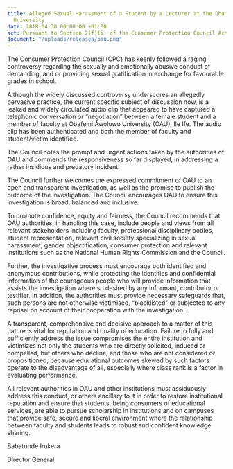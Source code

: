 ```yaml
---
title: Alleged Sexual Harassment of a Student by a Lecturer at the Obafemi Awolowo
  University
date: 2018-04-30 00:00:00 +01:00
act: Pursuant to Section 2(f)(i) of the Consumer Protection Council Act
document: "/uploads/releases/oau.png"
---
```


The Consumer Protection Council (CPC) has keenly followed a raging controversy regarding the sexually and emotionally abusive conduct of demanding, and or providing sexual gratification in exchange for favourable grades in school.

Although the widely discussed controversy underscores an allegedly pervasive practice, the current specific subject of discussion now, is a leaked and widely circulated audio clip that appeared to have captured a telephonic conversation or “negotiation” between a female student and a member of faculty at Obafemi Awolowo University (OAU), Ile Ife. The audio clip has been authenticated and both the member of faculty and student/victim identified.

The Council notes the prompt and urgent actions taken by the authorities of OAU and commends the responsiveness so far displayed, in addressing a rather insidious and predatory incident.

The Council further welcomes the expressed commitment of OAU to an open and transparent investigation, as well as the promise to publish the outcome of the investigation.  The Council encourages OAU to ensure this investigation is broad, balanced and inclusive.

To promote confidence, equity and fairness, the Council recommends that OAU authorities, in handling this case, include people and views from all relevant stakeholders including faculty, professional disciplinary bodies, student representation, relevant civil society specializing in sexual harassment, gender objectification, consumer protection and relevant institutions such as the National Human Rights Commission and the Council.

Further, the investigative process must encourage both identified and anonymous contributions, while protecting the identities and confidential information of the courageous people who will provide information that assists the investigation where so desired by any informant, contributor or testifier. In addition, the authorities must provide necessary safeguards that, such persons are not otherwise victimised, “blacklisted” or subjected to any reprisal on account of their cooperation with the investigation.

A transparent, comprehensive and decisive approach to a matter of this nature is vital for reputation and quality of education. Failure to fully and sufficiently address the issue compromises the entire institution and victimizes not only the students who are directly solicited, induced or compelled, but others who decline, and those who are not considered or propositioned, because educational outcomes skewed by such factors operate to the disadvantage of all, especially where class rank is a factor in evaluating performance.

All relevant authorities in OAU and other institutions must assiduously address this conduct, or others ancillary to it in order to restore institutional reputation and ensure that students, being consumers of educational services, are able to pursue scholarship in institutions and on campuses that provide safe, secure and liberal environment where the relationship between faculty and students leads to robust and confident knowledge sharing. 

Babatunde Irukera

Director General
